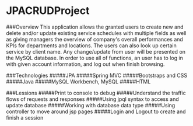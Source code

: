 # JPACRUDProject
###Overview
This application allows the granted users to create new and delete and/or update existing service schedules with multiple fields as well as giving managers the overview of company's overall performances and KPIs for departments and locations. The users can also look up certain service by client name. Any change/update from user will be presented on the MySQL database.
In order to use all of functions, an user has to log in with given account information, and log out when finish browsing.

###Technologies
#####JPA
#####Spring MVC
#####Bootstraps and CSS
#####Java
#####MySQL Workbench, MySQL
#####HTML

###Lessions
#####Print to console to debug
#####Understand the traffic flows of requests and responses
#####Using jpql syntax to access and update database
#####Working with database data type
#####Using controller to move around jsp pages
#####Login and Logout to create and finish a session
